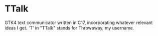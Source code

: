 # TTalk
GTK4 text communicator written in C17, incorporating whatever relevant ideas I get.
'T' in "TTalk" stands for Throwaway, my username.
